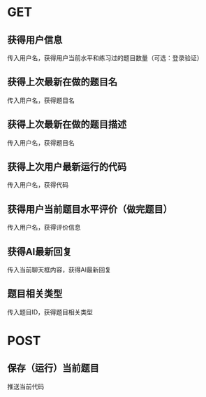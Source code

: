 # GET
## 获得用户信息
传入用户名，获得用户当前水平和练习过的题目数量（可选：登录验证）

## 获得上次最新在做的题目名
传入用户名，获得题目名

## 获得上次最新在做的题目描述
传入用户名，获得题目名

## 获得上次用户最新运行的代码
传入用户名，获得代码

## 获得用户当前题目水平评价（做完题目）
传入用户名，获得评价信息

## 获得AI最新回复
传入当前聊天框内容，获得AI最新回复

## 题目相关类型
传入题目ID，获得题目相关类型

# POST
## 保存（运行）当前题目
推送当前代码



